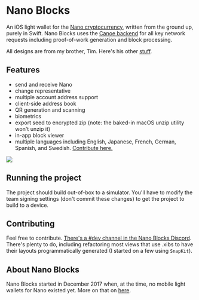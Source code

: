 # Nano Blocks
An iOS light wallet for the [Nano cryptocurrency](https://nano.org/en), written from the ground up, purely in Swift. Nano Blocks uses the [Canoe backend](https://github.com/getcanoe/canoed) for all key network requests including proof-of-work generation and block processing.

All designs are from my brother, Tim. Here's his other [stuff](http://www.timkray.com/).

## Features
* send and receive Nano
* change representative
* multiple account address support
* client-side address book
* QR generation and scanning
* biometrics
* export seed to encrypted zip (note: the baked-in macOS unzip utility won't unzip it)
* in-app block viewer
* multiple languages including English, Japanese, French, German, Spanish, and Swedish. [Contribute here.](https://poeditor.com/join/project/jmtLv86PbQ)

![](https://i.imgur.com/ldm9UeW.jpg)

## Running the project
The project should build out-of-box to a simulator. You'll have to modify the team signing settings (don't commit these changes) to get the project to build to a device.

## Contributing
Feel free to contribute. [There's a #dev channel in the Nano Blocks Discord](https://discord.gg/n76DkEt). There's plenty to do, including refactoring most views that use .xibs to have their layouts programmatically generated (I started on a few using `SnapKit`).

## About Nano Blocks
Nano Blocks started in December 2017 when, at the time, no mobile light wallets for Nano existed yet. More on that on [here](https://medium.com/@benkray).
